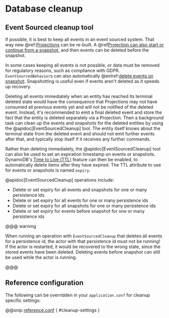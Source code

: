 # Database cleanup

## Event Sourced cleanup tool

If possible, it is best to keep all events in an event sourced system. That way new @ref:[Projections](projection.md)
can be re-built. A @ref[Projection can also start or continue from a
snapshot](query.md#eventsbyslicesstartingfromsnapshots), and then events can be deleted before the snapshot.

In some cases keeping all events is not possible, or data must be removed for regulatory reasons, such as compliance
with GDPR. `EventSourcedBehavior`s can also automatically
@extref:[delete events on snapshot](akka:typed/persistence-snapshot.html#event-deletion). Snapshotting is useful even
if events aren't deleted as it speeds up recovery.

Deleting all events immediately when an entity has reached its terminal deleted state would have the consequence that
Projections may not have consumed all previous events yet and will not be notified of the deleted event. Instead, it's
recommended to emit a final deleted event and store the fact that the entity is deleted separately via a Projection.
Then a background task can clean up the events and snapshots for the deleted entities by using the
@apidoc[EventSourcedCleanup] tool. The entity itself knows about the terminal state from the deleted event and should
not emit further events after that, and typically stop itself if it receives any further commands.

Rather than deleting immediately, the @apidoc[EventSourcedCleanup] tool can also be used to set an expiration timestamp
on events or snapshots. DynamoDB's [Time to Live (TTL)][ttl] feature can then be enabled, to automatically delete items
after they have expired. The TTL attribute to use for events or snapshots is named `expiry`.

[ttl]: https://docs.aws.amazon.com/amazondynamodb/latest/developerguide/TTL.html

@apidoc[EventSourcedCleanup] operations include:

* Delete or set expiry for all events and snapshots for one or many persistence ids
* Delete or set expiry for all events for one or many persistence ids
* Delete or set expiry for all snapshots for one or many persistence ids
* Delete or set expiry for events before snapshot for one or many persistence ids
<!-- TODO: * Delete events before a timestamp -->

@@@ warning

When running an operation with `EventSourcedCleanup` that deletes all events for a persistence id, the actor with that
persistence id must not be running! If the actor is restarted, it would be recovered to the wrong state, since the
stored events have been deleted. Deleting events before snapshot can still be used while the actor is running.

@@@

<!-- TODO: current persistence ids queries not currently supported. -->
<!-- The cleanup tool can be combined with the @ref[query plugin](./query.md) which has a query to get all persistence ids. -->

## Reference configuration

The following can be overridden in your `application.conf` for cleanup specific settings:

@@snip [reference.conf](/core/src/main/resources/reference.conf) { #cleanup-settings }
